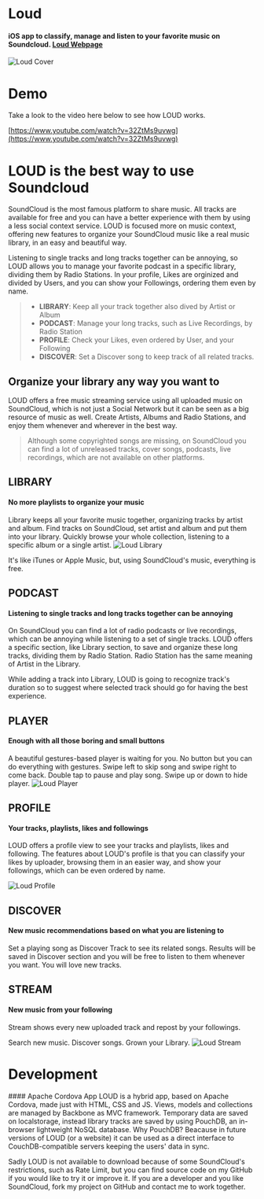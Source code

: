 # Loud
#### iOS app to classify, manage and listen to your favorite music on Soundcloud. [Loud Webpage](http://mynameisbianchi.herokuapp.com/projects/loud/)

![Loud Cover](http://mynameisbianchi.herokuapp.com/projects/loud/LOUD_cover.jpg)

# Demo
Take a look to the video here below to see how LOUD works.

[https://www.youtube.com/watch?v=32ZtMs9uvwg](https://www.youtube.com/watch?v=32ZtMs9uvwg)


# LOUD is the best way to use Soundcloud
SoundCloud is the most famous platform to share music. All tracks are available for free and you can have a better experience with them by using a less social context service. LOUD is focused more on music context, offering new features to organize your SoundCloud music like a real music library, in an easy and beautiful way.

Listening to single tracks and long tracks together can be annoying, so LOUD allows you to manage your favorite podcast in a specific library, dividing them by Radio Stations. In your profile, Likes are orginized and divided by Users, and you can show your Followings, ordering them even by name.

>- **LIBRARY**: Keep all your track together also dived by Artist or Album
>- **PODCAST**: Manage your long tracks, such as Live Recordings, by Radio Station
>- **PROFILE**: Check your Likes, even ordered by User, and your Following
>- **DISCOVER**: Set a Discover song to keep track of all related tracks.

## Organize your library any way you want to
LOUD offers a free music streaming service using all uploaded music on SoundCloud, which is not just a Social Network but it can be seen as a big resource of music as well. Create Artists, Albums and Radio Stations, and enjoy them whenever and wherever in the best way.

>Although some copyrighted songs are missing, on SoundCloud you can find a lot of unreleased tracks, cover songs, podcasts, live recordings, which are not available on other platforms.

## LIBRARY
#### No more playlists to organize your music
Library keeps all your favorite music together, organizing tracks by artist and album. Find tracks on SoundCloud, set artist and album and put them into your library. Quickly browse your whole collection, listening to a specific album or a single artist.
![Loud Library](http://mynameisbianchi.herokuapp.com/projects/loud/loud_library.jpg)

It's like iTunes or Apple Music, but, using SoundCloud's music, everything is free.

## PODCAST
#### Listening to single tracks and long tracks together can be annoying
On SoundCloud you can find a lot of radio podcasts or live recordings, which can be annoying while listening to a set of single tracks. LOUD offers a specific section, like Library section, to save and organize these long tracks, dividing them by Radio Station. Radio Station has the same meaning of Artist in the Library.

While adding a track into Library, LOUD is going to recognize track's duration so to suggest where selected track should go for having the best experience.

## PLAYER
#### Enough with all those boring and small buttons
A beautiful gestures-based player is waiting for you. No button but you can do everything with gestures. Swipe left to skip song and swipe right to come back. Double tap to pause and play song. Swipe up or down to hide player.
![Loud Player](http://mynameisbianchi.herokuapp.com/projects/loud/loud_player.jpg)

## PROFILE
#### Your tracks, playlists, likes and followings
LOUD offers a profile view to see your tracks and playlists, likes and following. The features about LOUD's profile is that you can classify your likes by uploader, browsing them in an easier way, and show your followings, which can be even ordered by name.

![Loud Profile](http://mynameisbianchi.herokuapp.com/projects/loud/loud_profile.png)

## DISCOVER
#### New music recommendations based on what you are listening to
Set a playing song as Discover Track to see its related songs. Results will be saved in Discover section and you will be free to listen to them whenever you want. You will love new tracks.

## STREAM
#### New music from your following
Stream shows every new uploaded track and repost by your followings.

Search new music. Discover songs. Grown your Library.
![Loud Stream](http://mynameisbianchi.herokuapp.com/projects/loud/loud_stream.png)

# Development
#### Apache Cordova App
LOUD is a hybrid app, based on Apache Cordova, made just with HTML, CSS and JS. Views, models and collections are managed by Backbone as MVC framework. Temporary data are saved on localstorage, instead library tracks are saved by using PouchDB, an in-browser lightweight NoSQL database. Why PouchDB? Beacause in future versions of LOUD (or a website) it can be used as a direct interface to CouchDB-compatible servers keeping the users' data in sync.

Sadly LOUD is not available to download because of some SoundCloud's restrictions, such as Rate Limit, but you can find source code on my GitHub if you would like to try it or improve it. If you are a developer and you like SoundCloud, fork my project on GitHub and contact me to work together.